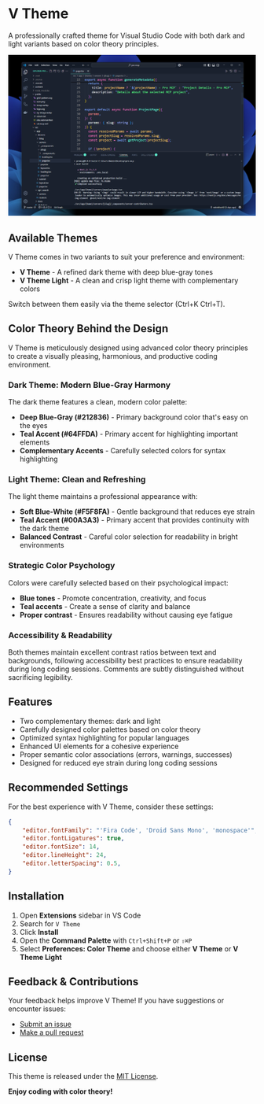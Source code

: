 # V Theme

A professionally crafted theme for Visual Studio Code with both dark and light variants based on color theory principles.

![V Theme Preview](/images/preview-dark.png)

## Available Themes

V Theme comes in two variants to suit your preference and environment:

- **V Theme** - A refined dark theme with deep blue-gray tones
- **V Theme Light** - A clean and crisp light theme with complementary colors

Switch between them easily via the theme selector (Ctrl+K Ctrl+T).

## Color Theory Behind the Design

V Theme is meticulously designed using advanced color theory principles to create a visually pleasing, harmonious, and productive coding environment.

### Dark Theme: Modern Blue-Gray Harmony

The dark theme features a clean, modern color palette:

- **Deep Blue-Gray (#212836)** - Primary background color that's easy on the eyes
- **Teal Accent (#64FFDA)** - Primary accent for highlighting important elements
- **Complementary Accents** - Carefully selected colors for syntax highlighting

### Light Theme: Clean and Refreshing

The light theme maintains a professional appearance with:

- **Soft Blue-White (#F5F8FA)** - Gentle background that reduces eye strain
- **Teal Accent (#00A3A3)** - Primary accent that provides continuity with the dark theme
- **Balanced Contrast** - Careful color selection for readability in bright environments

### Strategic Color Psychology

Colors were carefully selected based on their psychological impact:

- **Blue tones** - Promote concentration, creativity, and focus
- **Teal accents** - Create a sense of clarity and balance
- **Proper contrast** - Ensures readability without causing eye fatigue

### Accessibility & Readability

Both themes maintain excellent contrast ratios between text and backgrounds, following accessibility best practices to ensure readability during long coding sessions. Comments are subtly distinguished without sacrificing legibility.

## Features

- Two complementary themes: dark and light
- Carefully designed color palettes based on color theory
- Optimized syntax highlighting for popular languages
- Enhanced UI elements for a cohesive experience
- Proper semantic color associations (errors, warnings, successes)
- Designed for reduced eye strain during long coding sessions

## Recommended Settings

For the best experience with V Theme, consider these settings:

```json
{
    "editor.fontFamily": "'Fira Code', 'Droid Sans Mono', 'monospace'",
    "editor.fontLigatures": true,
    "editor.fontSize": 14,
    "editor.lineHeight": 24,
    "editor.letterSpacing": 0.5,
}
```

## Installation

1. Open **Extensions** sidebar in VS Code
2. Search for `V Theme`
3. Click **Install**
4. Open the **Command Palette** with `Ctrl+Shift+P` or `⇧⌘P`
5. Select **Preferences: Color Theme** and choose either **V Theme** or **V Theme Light**

## Feedback & Contributions

Your feedback helps improve V Theme! If you have suggestions or encounter issues:

- [Submit an issue](https://github.com/nabinkhair42/vtheme/issues)
- [Make a pull request](https://github.com/nabinkhair42/vtheme/pulls)

## License

This theme is released under the [MIT License](LICENSE.md).

**Enjoy coding with color theory!**
